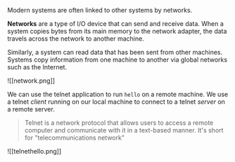 Modern systems are often linked to other systems by networks. 

**Networks** are a type of I/O device that can send and receive data. When a system copies bytes from its main memory to the network adapter, the data travels across the network to another machine.

Similarly, a system can read data that has been sent from other machines. Systems copy information from one machine to another via global networks such as the Internet.

![[network.png]]



We can use the telnet application to run `hello` on a remote machine. We use a telnet *client* running on our local machine to connect to a telnet *server* on a remote server.

> Telnet is a network protocol that allows users to access a remote computer and communicate with it in a text-based manner. It's short for "telecommunications network"

![[telnethello.png]]
